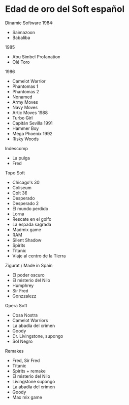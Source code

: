 Edad de oro del Soft español
======

Dinamic Software
1984:
 * Saimazoon
 * Babaliba

1985
 * Abu Simbel Profanation
 * Olé Toro

1986
 * Camelot Warrior
 * Phantomas 1
 * Phantomas 2
 * Nonamed
 * Army Moves
 * Navy Moves
 * Artic Moves
1988
 * Turbo Girl
 * Capitán Sevilla
1991
 * Hammer Boy
 * Mega Phoenix
1992
 * Risky Woods

Indescomp
 * La pulga
 * Fred

Topo Soft
 * Chicago's 30
 * Coliseum
 * Colt 36
 * Desperado
 * Desperado 2
 * El mundo perdido
 * Lorna
 * Rescate en el golfo
 * La espada sagrada
 * Madmix game
 * RAM
 * Silent Shadow
 * Spirits
 * Titanic
 * Viaje al centro de la Tierra

Zigurat / Made in Spain
 * El poder oscuro
 * El misterio del Nilo
 * Humphrey
 * Sir Fred
 * Gonzzalezz

Opera Soft
 * Cosa Nostra
 * Camelot Warriors
 * La abadía del crimen
 * Goody
 * Dr. Livingstone, supongo
 * Sol Negro

Remakes
 * Fred, Sir Fred
 * Titanic
 * Spirits + remake
 * El misterio del Nilo
 * Livingstone supongo
 * La abadía del crimen
 * Goody
 * Max mix game
